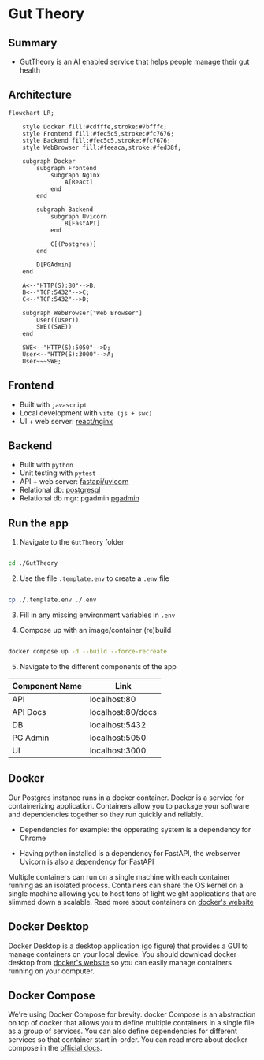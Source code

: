 # Gut Theory

## Summary

- GutTheory is an AI enabled service that helps people manage their gut health

## Architecture

```mermaid
flowchart LR;

    style Docker fill:#cdfffe,stroke:#7bfffc;
    style Frontend fill:#fec5c5,stroke:#fc7676;
    style Backend fill:#fec5c5,stroke:#fc7676;
    style WebBrowser fill:#feeaca,stroke:#fed38f;
    
    subgraph Docker
        subgraph Frontend
            subgraph Nginx
                A[React]
            end
        end

        subgraph Backend
            subgraph Uvicorn
                B[FastAPI]
            end

            C[(Postgres)]
        end
        
        D[PGAdmin]
    end
    
    A<--"HTTP(S):80"-->B;
    B<--"TCP:5432"-->C;
    C<--"TCP:5432"-->D;

    subgraph WebBrowser["Web Browser"]
        User((User))
        SWE((SWE))
    end

    SWE<--"HTTP(S):5050"-->D;
    User<--"HTTP(S):3000"-->A;
    User~~~SWE;

```

## Frontend

- Built with ```javascript```
- Local development with ```vite (js + swc)```
- UI + web server: [react/nginx](react/README.md)

## Backend

- Built with ```python```
- Unit testing with ```pytest```
- API + web server: [fastapi/uvicorn](fastapi/README.md)
- Relational db: [postgresql](postgres/README.md)
- Relational db mgr: pgadmin [pgadmin](pgadmin/README.md)

## Run the app

1. Navigate to the ```GutTheory``` folder

```sh

cd ./GutTheory

```

2. Use the file ```.template.env``` to create a ```.env``` file

```sh

cp ./.template.env ./.env

```

3. Fill in any missing environment variables in ```.env```

4. Compose up with an image/container (re)build

```sh

docker compose up -d --build --force-recreate

```

5. Navigate to the different components of the app

|Component Name|Link|
|--|--|
| API | localhost:80 |
| API Docs | localhost:80/docs |
| DB | localhost:5432 |
| PG Admin | localhost:5050 |
| UI | localhost:3000 |

## Docker

Our Postgres instance runs in a docker container. Docker is a service for containerizing application. 
Containers allow you to package your software and dependencies together so they run quickly and reliably.

- Dependencies for example: the opperating system is a dependency for Chrome

- Having python installed is a dependency for FastAPI, the webserver Uvicorn is also a dependency for FastAPI

Multiple containers can run on a single machine with each container running as an isolated process. Containers can share the OS kernel on a single machine allowing you to host tons of light weight applications that are slimmed down a scalable.
Read more about containers on [docker's website](https://www.docker.com/resources/what-container/)

## Docker Desktop

Docker Desktop is a desktop application (go figure) that provides a GUI to manage containers on your local device.
You should download docker desktop from [docker's website](https://www.docker.com/) so you can easily manage containers running on your computer.

## Docker Compose

We're using Docker Compose for brevity. docker Compose is an abstraction on top of docker that allows you to define multiple containers in a single file as a group of services. You can also define dependencies for different services so that container start in-order. You can read more about docker compose in the [official docs](https://docs.docker.com/compose/).